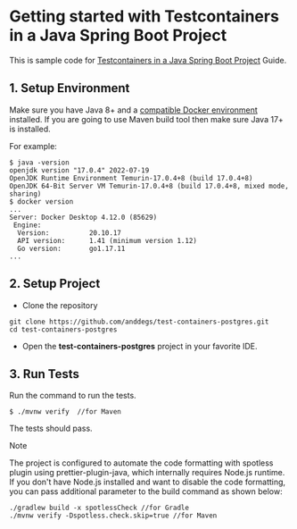 # Getting started with Testcontainers in a Java Spring Boot Project

This is sample code for [Testcontainers in a Java Spring Boot Project](https://christopheranabo.com/post/44-testcontainers-in-a-java-spring-boot-project) Guide.

## 1. Setup Environment
Make sure you have Java 8+ and a [compatible Docker environment](https://www.testcontainers.org/supported_docker_environment/) installed.
If you are going to use Maven build tool then make sure Java 17+ is installed.

For example:

```shell
$ java -version
openjdk version "17.0.4" 2022-07-19
OpenJDK Runtime Environment Temurin-17.0.4+8 (build 17.0.4+8)
OpenJDK 64-Bit Server VM Temurin-17.0.4+8 (build 17.0.4+8, mixed mode, sharing)
$ docker version
...
Server: Docker Desktop 4.12.0 (85629)
 Engine:
  Version:          20.10.17
  API version:      1.41 (minimum version 1.12)
  Go version:       go1.17.11
...
```

## 2. Setup Project

* Clone the repository

```shell
git clone https://github.com/anddegs/test-containers-postgres.git
cd test-containers-postgres
```

* Open the **test-containers-postgres** project in your favorite IDE.

## 3. Run Tests

Run the command to run the tests.

```shell
$ ./mvnw verify  //for Maven
```

The tests should pass.

> [!NOTE]
> The project is configured to automate the code formatting with spotless plugin 
> using prettier-plugin-java, which internally requires Node.js runtime. 
> If you don't have Node.js installed and want to disable the code formatting, 
> you can pass additional parameter to the build command as shown below:

```shell
./gradlew build -x spotlessCheck //for Gradle
./mvnw verify -Dspotless.check.skip=true //for Maven
```
